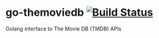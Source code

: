 go-themoviedb [![Build Status](https://travis-ci.org/amahi/go-themoviedb.png?branch=master)](https://travis-ci.org/amahi/go-themoviedb)
=============

Golang interface to The Movie DB (TMDB) APIs
